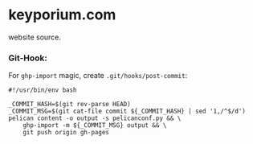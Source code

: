 # keyporium.com

website source.

### Git-Hook:

For `ghp-import` magic, create `.git/hooks/post-commit`:

```
#!/usr/bin/env bash

_COMMIT_HASH=$(git rev-parse HEAD)
_COMMIT_MSG=$(git cat-file commit ${_COMMIT_HASH} | sed '1,/^$/d')
pelican content -o output -s pelicanconf.py && \
    ghp-import -m ${_COMMIT_MSG} output && \
    git push origin gh-pages
```
